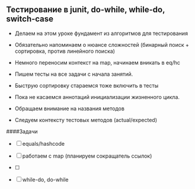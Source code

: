 ## Тестирование в junit, do-while, while-do, switch-case

- Делаем на этом уроке фундамент из алгоритмов для тестирования
- Обязательно напоминаем о нюансе сложностей (бинарный поиск + сортировка, против линейного поиска)
- Немного переносим контекст на map, начинаем вникать в eq/hc

- Пишем тесты на все задачи с начала занятий. 
- Быструю сортировку стараемся тоже включить в тесты
- Пока не касаемся аннотаций инициализации жизненного цикла.
- Обращаем внимание на названия методов
- Следуем контексту тестовых методов (actual/expected)

####Задачи

- [ ] equals/hashcode
- [ ] работаем с map (планируем сокращатель ссылок)

- [ ] 
- [ ] while-do, do-while 
